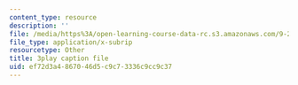 ```yaml
---
content_type: resource
description: ''
file: /media/https%3A/open-learning-course-data-rc.s3.amazonaws.com/9-20-animal-behavior-fall-2013/ef72d3a4867046d5c9c73336c9cc9c37_472233.srt
file_type: application/x-subrip
resourcetype: Other
title: 3play caption file
uid: ef72d3a4-8670-46d5-c9c7-3336c9cc9c37
---
```

